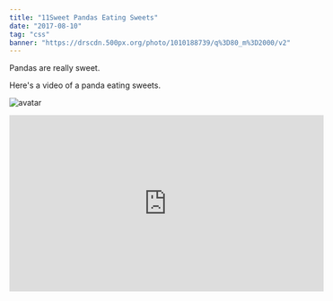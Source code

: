 ```yaml
---
title: "11Sweet Pandas Eating Sweets"
date: "2017-08-10"
tag: "css"
banner: "https://drscdn.500px.org/photo/1010188739/q%3D80_m%3D2000/v2"
---
```


Pandas are really sweet.

Here's a video of a panda eating sweets.

![avatar](https://drscdn.500px.org/photo/1010188739/q%3D80_m%3D2000/v2)

<iframe width="560" height="315" src="https://www.youtube.com/embed/4n0xNbfJLR8" frameborder="0" allowfullscreen></iframe>